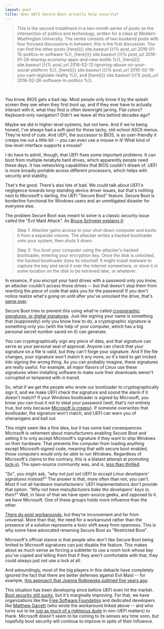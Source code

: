 ```yaml
---
layout: post
title: does UEFI Secure Boot actually help security?
---
```


> This is the second installment in a two-month series of posts on the intersection of politics and technology, written for a class at Western Washington University. The series consists of two bookend posts with four focused discussions in between; this is the first discussion. You can find the other posts [here]({{ site.baseurl }}{% post_url 2016-01-15-politics-in-software %}), [here]({{ site.baseurl }}{% post_url 2016-01-29-sharing-economy-apps-and-new-bottle %}), [here]({{ site.baseurl }}{% post_url 2016-02-12-ignoring-abuse-on-your-social-platform %}), [here]({{ site.baseurl }}{% post_url 2016-02-19-you-cant-legislate-reality %}), and [here]({{ site.baseurl }}{% post_url 2016-02-26-software-in-politics %}).

<br/>

You know, BIOS gets a bad rap. Most people only know it by the splash screen they see when they first boot up, and if they ever have to actually interact with it, what they find is often downright jarring. Flat colors? Keyboard-only navigation? Didn't we leave all this behind decades ago?

Maybe we did in higher-level systems, but not here. And if we're being honest, I've always had a soft spot for those tacky, old-school ASCII menus. They're kind of cute. And UEFI, the successor to BIOS, is so user-friendly it creeps me out a little bit -- you can even use a mouse in it! What kind of low-level interface supports a mouse?

I do have to admit, though, that UEFI fixes some important problems. It can boot from multiple-terabyte hard drives, which apparently people need these days. It has networking capabilities that BIOS couldn't dream of. UEFI is more broadly portable across different processors, which helps with security and stability.

That's the good. There's also lots of bad. We could talk about UEFI's negligence towards long-standing device driver issues, but that's nothing next to Microsoft's darling, the UEFI "Secure Boot" feature. Secure Boot is borderline functional for Windows users and an unmitigated disaster for everyone else.

The problem Secure Boot was meant to solve is a classic security issue called the "Evil Maid Attack". As [Bruce Schneier explains it](https://www.schneier.com/blog/archives/2009/10/evil_maid_attac.html):

> Step 1: Attacker gains access to your shut-down computer and boots it from a separate volume. The attacker writes a hacked bootloader onto your system, then shuts it down.
>
> Step 2: You boot your computer using the attacker's hacked bootloader, entering your encryption key. Once the disk is unlocked, the hacked bootloader does its mischief. It might install malware to capture the key and send it over the Internet somewhere, or store it in some location on the disk to be retrieved later, or whatever.

In essence, if you encrypt your hard drives with a password only you know, an attacker couldn't access those drives -- but that doesn't stop them from rewriting the piece of code that asks you for the password! If you don't notice realize what's going on until after you've unlocked the drive, that's [game over](https://www.youtube.com/watch?v=dsx2vdn7gpY).

Secure Boot tries to prevent this using what're called [crypographic signatures, or digital signatures](https://en.wikipedia.org/wiki/Digital_signature). Just like signing your name is something that (supposedly) only you know how to do, a cryptographic signature is something only you (with the help of your computer, which has a big personal secret number saved on it) can generate.

You can cryptographically sign any piece of data, and that signature can serve as your personal seal of approval. Anyone can check that your signature on a file is valid, but they can't forge your signature. And if the file changes, your signature won't match it any more, so it's hard to get tricked into signing the wrong thing. As you can probably imagine, these signatures are really useful. For example, all major flavors of Linux use these signatures when installing software to make sure their downloads weren't corrupted or tampered with in transit.

So, what if we get the people who wrote our bootloader to cryptographically sign it, and we make UEFI check the signature and sound the alarm if it doesn't match? If your Windows bootloader is signed by Microsoft, you know you can trust it not to steal your password (well, that's not entirely true, but only because [Microsoft is creepy](https://theintercept.com/2015/12/28/recently-bought-a-windows-computer-microsoft-probably-has-your-encryption-key/)). If someone overwrites that bootloader, the signature won't match, and UEFI can warn you of shenanigans and bail out.

This might seem like a fine idea, but it has some bad consequences. Microsoft is vehement about manufacturers enabling Secure Boot and setting it to only accept Microsoft's signature if they want to ship Windows on their hardware. That prevents the computer from loading anything except Microsoft-signed code, meaning that with secure boot enabled, those computers _would only be able to run Windows_. Regardless of Microsoft's claims to the contrary, this is a blatant attempt at promoting [lock-in](https://en.wikipedia.org/wiki/Vendor_lock-in). The open-source community was, and is, [less than thrilled](http://www.pcworld.com/article/248342/windows_8_secure_boot_the_controversy_continues.html).

_"So"_, you might ask, _"why not just set UEFI to accept Linux developers' signatures instead?"_ The answer is that, more often than not, you can't. Most if not all hardware manufacturers' UEFI implementations don't provide that option. _"Why not have manufacturers bake the developers' keys in, then?"_ Well, in favor of that we have open-source geeks, and opposed to it we have Microsoft. One of these groups holds more influence than the other.

[There do exist workarounds](http://www.zdnet.com/article/shimming-your-way-to-linux-on-windows-8-pcs/), but they're inconvenient and far from universal. More than that, the need for a workaround rather than the presence of a solution represents a toxic shift away from openness. This is why some have advocated renaming Secure Boot as "Restricted Boot".

Microsoft's official stance is that people who don't like Secure Boot being limited to Microsoft signatures can just disable the feature. This makes about as much sense as forcing a subletter to use a room lock whose key you've copied and telling them that if they aren't comfortable with that, they could always just not use a lock at all.

And astoundingly, most of the big players in this debacle have completely ignored the fact that there are better defenses against Evil Maid -- for example, [this approach that Joanna Rutkowska outlined five years ago](http://theinvisiblethings.blogspot.co.uk/2011/09/anti-evil-maid.html).

This situation has been developing since before UEFI even hit the market. [Boot security still sucks](https://mjg59.dreamwidth.org/39339.html), but it's marginally improving. For that, we have organizations like the [Free Software Foundation](https://www.fsf.org/campaigns/secure-boot-vs-restricted-boot/statement) and dedicated developers like [Matthew Garrett](https://en.wikipedia.org/wiki/Matthew_Garrett) (who wrote the workaround linked above -- and who turns out to be [just as much of a righteous dude](https://mjg59.dreamwidth.org/32778.html) in non-UEFI matters) to thank. Microsoft doesn't seem to be coming to its senses any time soon, but hopefully boot security will continue to improve in spite of their influence.
